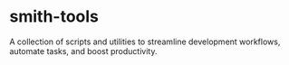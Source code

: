 # smith-tools
A collection of scripts and utilities to streamline development workflows, automate tasks, and boost productivity.
